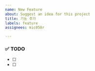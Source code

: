 ```yaml
---
name: New Feature
about: Suggest an idea for this project
title: 기능 추가
labels: feature
assignees: mic050r

---
```


### ✅ TODO

- [ ] 
- [ ]
